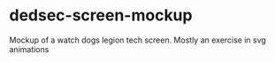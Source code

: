 # dedsec-screen-mockup
Mockup of a watch dogs legion tech screen.  Mostly an exercise in svg animations
